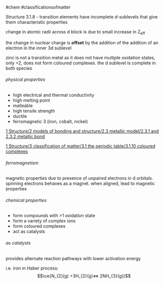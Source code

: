 #chem #classificationsofmatter  
  
Structure 3.1.8 - transition elements have incomplete $d$-sublevels that give them characteristic properties  
  
change in atomic radii across $\text{d}$ block is due to small increase in $\text{Z}_{\text{eff}}$  
  
the change in nuclear charge is **offset** by the addition of the addition of an electron in the inner $3\text{d}$ sublevel  
  
zinc is not a transition metal as it does not have multiple oxidation states, only +2, does not form coloured complexes. the $\text{d}$ sublevel is complete in both species  
  
###### physical properties  
- high electrical and thermal conductivity  
- high melting point  
- malleable  
- high tensile strength  
- ductile  
- ferromagnetic 3 (iron, cobalt, nickel)  
  
[1 Structure/2 models of bonding and structure/2.3 metallic model/2.3.1 and 2.3.2 metallic bond](2.3.1%20and%202.3.2%20metallic%20bond.md)  
  
[1 Structure/3 classification of matter/3.1 the periodic table/3.1.10 coloured complexes](3.1.10%20coloured%20complexes.md)  
###### ferromagnetism  
magnetic properties due to presence of unpaired electrons in $\text{d}$ orbitals. spinning electrons behaves as a magnet. when aligned, lead to magnetic properties  
  
###### chemical properties  
- form compounds with >1 oxidation state  
- form a variety of complex ions  
- form coloured complexes  
- act as catalysts  
  
###### as catalysts  
provides alternate reaction pathways with lower activation energy  
  
i.e. iron in Haber process:  
$$\ce{N_{2}(g) +3H_{2}(g)<=> 2NH_{3}(g)}$$  
